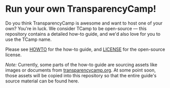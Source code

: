 # Run your own TransparencyCamp!

Do you think TransparencyCamp is awesome and want to host one of your own? You're in luck. We consider TCamp to be open-source — this repository contains a detailed how-to guide, and we'd also love for you to use the TCamp name.

Please see [HOWTO](/HOWTO.md) for the how-to guide, and [LICENSE](/LICENSE) for the open-source license.

_Note:_ Currently, some parts of the how-to guide are sourcing assets like images or documents from [transparencycamp.org](https://transparencycamp.org/). At some point soon, those assets will be copied into this repository so that the entire guide's source material can be found here.
